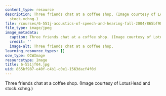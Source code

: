 ```yaml
---
content_type: resource
description: Three friends chat at a coffee shop. (Image courtesy of LotusHead and
  stock.xchng.)
file: /courses/6-551j-acoustics-of-speech-and-hearing-fall-2004/865bf987e40fc4b1c0e11563dacf4f0d_6-551jf04.jpg
file_type: image/jpeg
image_metadata:
  caption: Three friends chat at a coffee shop. (Image courtesy of LotusHead and [stock.xchng](http://www.freeimages.com/).)
  credit: ''
  image-alt: Three friends chat at a coffee shop.
learning_resource_types: []
ocw_type: OCWImage
resourcetype: Image
title: 6-551jf04.jpg
uid: 865bf987-e40f-c4b1-c0e1-1563dacf4f0d
---
```

Three friends chat at a coffee shop. (Image courtesy of LotusHead and stock.xchng.)

